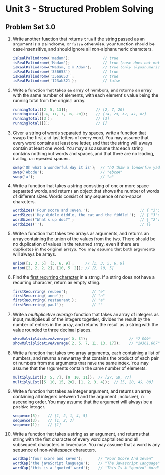 # Unit 3 - Structured Problem Solving
## Problem Set 3.0

1. Write another function that returns `true` if the string passed as an argument is a palindrome, or `false` otherwise. your function should be case-insensitive, and should ignore all non-alphanumeric characters.
      ```javascript
      isRealPalindrome('madam');               // true
      isRealPalindrome('Madam');               // true (case does not matter)
      isRealPalindrome("Madam, I'm Adam");     // true (only alphanumerics matter)
      isRealPalindrome('356653');              // true
      isRealPalindrome('356a653');             // true
      isRealPalindrome('123ab321');            // false
      ```

2. Write a function that takes an array of numbers, and returns an array with the same number of elements, with each element's value being the running total from the original array.
      ```javascript
      runningTotal([2, 5, 13]);             // [2, 7, 20]
      runningTotal([14, 11, 7, 15, 20]);    // [14, 25, 32, 47, 67]
      runningTotal([3]);                    // [3]
      runningTotal([]);                     // []
      ```

3. Given a string of words separated by spaces, write a function that swaps the first and last letters of every word. You may assume that every word contains at least one letter, and that the string will always contain at least one word. You may also assume that each string contains nothing but words and spaces, and that there are no leading, trailing, or repeated spaces.
      ```javascript
      swap('Oh what a wonderful day it is');  // "hO thaw a londerfuw yad ti si"
      swap('Abcde');                          // "ebcdA"
      swap('a');                              // "a"
      ```

4. Write a function that takes a string consisting of one or more space separated words, and returns an object that shows the number of words of different sizes. Words consist of any sequence of non-space characters.
      ```javascript
      wordSizes('Four score and seven.');                       // { "3": 1, "4": 1, "5": 1, "6": 1 }
      wordSizes('Hey diddle diddle, the cat and the fiddle!');  // { "3": 5, "6": 1, "7": 2 }
      wordSizes("What's up doc?");                              // { "2": 1, "4": 1, "6": 1 }
      wordSizes('');                                            // {}
      ```

5. Write a function that takes two arrays as arguments, and returns an array containing the union of the values from the two. There should be no duplication of values in the returned array, even if there are duplicates in the original arrays. You may assume that both arguments will always be arrays.
      ```javascript
      union([1, 3, 5], [3, 6, 9]);     // [1, 3, 5, 6, 9]
      union([2, 2, 2, 2], [10, 5, 2]); // [2, 10, 5]
      ```

6. Find the [first recurring character](https://www.youtube.com/watch?v=GJdiM-muYqc) in a string. If a string does not have a recurring character, return an empty string.
      ```javascript
      firstRecurring('reuben');           // "e"
      firstRecurring('anne');             // "n"
      firstRecurring('restaurant');       // "a"
      firstRecurring('paul');             // ""
      ```

7. Write a _multiplicative average_ function that takes an array of integers as input, multiplies all of the integers together, divides the result by the number of entries in the array, and returns the result as a string with the value rounded to three decimal places.
      ```javascript
      showMultiplicativeAverage([3, 5]);                   // "7.500"
      showMultiplicativeAverage([2, 5, 7, 11, 13, 17]);    // "28361.667"
      ```

8. Write a function that takes two array arguments, each containing a list of numbers, and returns a new array that contains the product of each pair of numbers from the arguments that have the same index. You may assume that the arguments contain the same number of elements.
      ```javascript
      multiplyList([3, 5, 7], [9, 10, 11]);  // [27, 50, 77]
      multiplyLIst([5, 10, 15, 20], [1, 2, 3, 4]);  // [5, 20, 45, 80]
      ```

9. Write a function that takes an integer argument, and returns an array containing all integers between 1 and the argument (inclusive), in ascending order. You may assume that the argument will always be a positive integer.
      ```javascript
      sequence(5);    // [1, 2, 3, 4, 5]
      sequence(3);    // [1, 2, 3]
      sequence(1);    // [1]
      ```

10. Write a function that takes a string as an argument, and returns that string with the first character of every word capitalized and all subsequent characters in lowercase. You may assume that a word is any sequence of non-whitespace characters.
      ```javascript
      wordCap('four score and seven');       // "Four Score And Seven"
      wordCap('the javaScript language');    // "The Javascript Language"
      wordCap('this is a "quoted" word');    // 'This Is A "quoted" Word'
      ```
